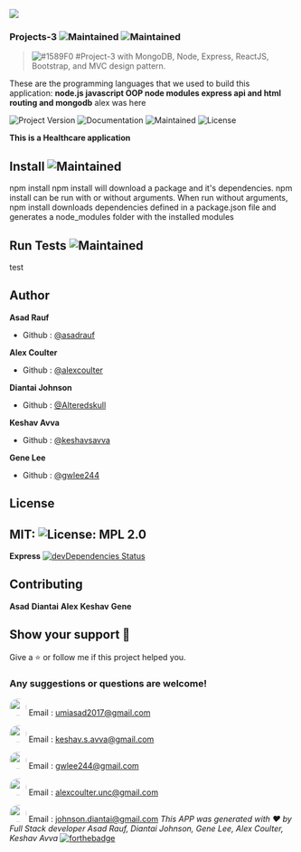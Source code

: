 ![](mainpage.png)
 
### Projects-3 ![Maintained](https://img.shields.io/badge/burger-yellowgreen) ![Maintained](https://img.shields.io/badge/UNC-bootCamp-blue)

> ![#1589F0](https://placehold.it/15/1589F0/000000?text=+) #Project-3 with MongoDB, Node, Express, ReactJS, Bootstrap, and MVC design pattern.

These are the programming languages that we used to build this application:
**node.js javascript OOP node modules express api and html routing and mongodb**
alex was here


![Project Version](https://img.shields.io/badge/Version-version1.1-blue)  ![Documentation](https://img.shields.io/badge/Documentation-Yes-yellowgreen) ![Maintained](https://img.shields.io/badge/Maintained-Yes-yellowgreen)  ![License](https://img.shields.io/badge/License-MIT-green)

**This is a Healthcare application**

## Install  ![Maintained](https://img.shields.io/badge/npm-install-red)
npm install
npm install will download a package and it's dependencies. npm install can be run with or without arguments. When run without arguments, npm install downloads dependencies defined in a package.json file and generates a node_modules folder with the installed modules

## Run Tests  ![Maintained](https://img.shields.io/badge/npm-test-red)
test

## Author
**Asad Rauf**
- Github : [@asadrauf](https://github.com/asadrauf)

**Alex Coulter**
- Github : [@alexcoulter](https://github.com/alexcoulter)

**Diantai Johnson**
- Github : [@Alteredskull](https://github.com/Alteredskull)

**Keshav Avva**
- Github : [@keshavsavva](https://github.com/keshavsavva)

**Gene Lee**
- Github : [@gwlee244](https://github.com/gwlee244) 

## License 
MIT: ![License: MPL 2.0](https://img.shields.io/badge/License-MPL%202.0-brightgreen.svg)
---
**Express** [![devDependencies Status](https://david-dm.org/dwyl/hapi-auth-jwt2/dev-status.svg)](https://david-dm.org/dwyl/hapi-auth-jwt2?type=dev)
## Contributing
**Asad**
**Diantai**
**Alex**
**Keshav** 
**Gene**

## Show your support :pray:
Give a :star: or follow me if this project helped you.
### Any suggestions or questions are welcome!
<img src="https://avatars1.githubusercontent.com/u/7818024?v=4" style="border-radius: 18px" width="30px" style = "border: 2px solid green" /> Email : [umiasad2017@gmail.com](asadrauf)


<img src= "https://avatars1.githubusercontent.com/u/58408384?v=4" style="border-radius: 18px" width="30px" style = "border: 2px solid green" /> Email : [keshav.s.avva@gmail.com](keshavsavva)


<img src= "https://avatars1.githubusercontent.com/u/55607961?v=4" style="border-radius: 18px" width="30px" style = "border: 2px solid green" /> Email : [gwlee244@gmail.com](gwlee244)


<img src= "https://avatars1.githubusercontent.com/u/19214549?v=4" style="border-radius: 18px" width="30px" style = "border: 2px solid green" /> Email : [alexcoulter.unc@gmail.com](alexcoulter)


<img src= "https://avatars1.githubusercontent.com/u/23248472?v=4" style="border-radius: 18px" width="30px" style = "border: 2px solid green" /> Email : [johnson.diantai@gmail.com](Alteredskull)
*This APP was generated with :heart: by Full Stack developer Asad Rauf, Diantai Johnson, Gene Lee, Alex Coulter, Keshav Avva*
[![forthebadge](https://forthebadge.com/images/badges/made-with-javascript.svg)](https://forthebadge.com)
